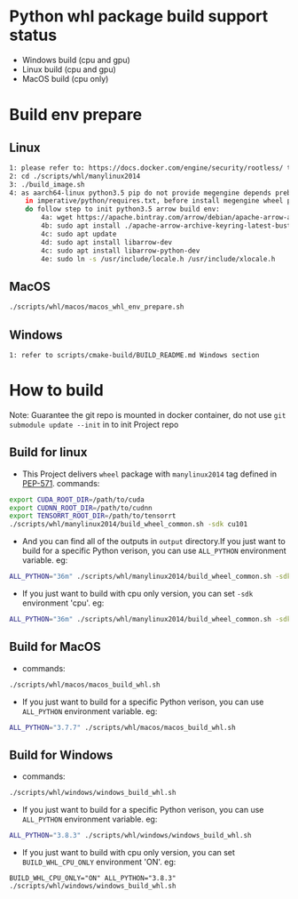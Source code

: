# Python whl package build support status
* Windows build (cpu and gpu)
* Linux build (cpu and gpu)
* MacOS build (cpu only)

# Build env prepare
## Linux

```bash
1: please refer to: https://docs.docker.com/engine/security/rootless/ to enable rootless docker env
2: cd ./scripts/whl/manylinux2014
3: ./build_image.sh
4: as aarch64-linux python3.5 pip do not provide megengine depends prebuild binary package, which definition
    in imperative/python/requires.txt, before install megengine wheel package(just python3.5), you need
    do follow step to init python3.5 arrow build env:
        4a: wget https://apache.bintray.com/arrow/debian/apache-arrow-archive-keyring-latest-buster.deb
        4b: sudo apt install ./apache-arrow-archive-keyring-latest-buster.deb
        4c: sudo apt update
        4d: sudo apt install libarrow-dev
        4c: sudo apt install libarrow-python-dev
        4e: sudo ln -s /usr/include/locale.h /usr/include/xlocale.h

```

## MacOS
```bash
./scripts/whl/macos/macos_whl_env_prepare.sh
```

## Windows
```
1: refer to scripts/cmake-build/BUILD_README.md Windows section
```

# How to build
Note: Guarantee the git repo is mounted in docker container, do not use `git submodule update --init` in to init Project repo
## Build for linux
* This Project delivers `wheel` package with `manylinux2014` tag defined in [PEP-571](https://www.python.org/dev/peps/pep-0571/).
commands:
```bash
export CUDA_ROOT_DIR=/path/to/cuda
export CUDNN_ROOT_DIR=/path/to/cudnn
export TENSORRT_ROOT_DIR=/path/to/tensorrt
./scripts/whl/manylinux2014/build_wheel_common.sh -sdk cu101
```

* And you can find all of the outputs in `output` directory.If you just want to build for a specific Python verison, you can use `ALL_PYTHON` environment variable. eg:
```bash
ALL_PYTHON="36m" ./scripts/whl/manylinux2014/build_wheel_common.sh -sdk cu101
```

* If you just want to build with cpu only version, you can set `-sdk` environment 'cpu'. eg:
```bash
ALL_PYTHON="36m" ./scripts/whl/manylinux2014/build_wheel_common.sh -sdk cpu
```

## Build for MacOS
* commands:
```bash
./scripts/whl/macos/macos_build_whl.sh
```
* If you just want to build for a specific Python verison, you can use `ALL_PYTHON` environment variable. eg:
```bash
ALL_PYTHON="3.7.7" ./scripts/whl/macos/macos_build_whl.sh
```

## Build for Windows
* commands:
```bash
./scripts/whl/windows/windows_build_whl.sh
```

* If you just want to build for a specific Python verison, you can use `ALL_PYTHON` environment variable. eg:
```bash
ALL_PYTHON="3.8.3" ./scripts/whl/windows/windows_build_whl.sh
```

* If you just want to build with cpu only version, you can set `BUILD_WHL_CPU_ONLY` environment 'ON'. eg:
```
BUILD_WHL_CPU_ONLY="ON" ALL_PYTHON="3.8.3" ./scripts/whl/windows/windows_build_whl.sh
```
